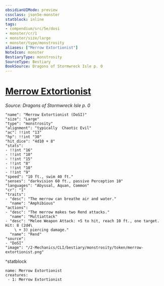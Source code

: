 ```yaml
---
obsidianUIMode: preview
cssclass: json5e-monster
statblock: inline
tags:
- compendium/src/5e/dosi
- monster/cr/1
- monster/size/large
- monster/type/monstrosity
aliases: ["Merrow Extortionist"]
NoteIcon: monster
BestiaryType: monstrosity
SourceType: Bestiary
BookSource: Dragons of Stormwreck Isle p. 0
---
```

# [Merrow Extortionist](2-Mechanics/CLI/bestiary/monstrosity/merrow-extortionist-dosi.md)
*Source: Dragons of Stormwreck Isle p. 0*  

```statblock
"name": "Merrow Extortionist (DoSI)"
"size": "Large"
"type": "monstrosity"
"alignment": "typically  Chaotic Evil"
"ac": !!int "13"
"hp": !!int "30"
"hit_dice": "4d10 + 8"
"stats":
- !!int "16"
- !!int "10"
- !!int "15"
- !!int "8"
- !!int "10"
- !!int "9"
"speed": "10 ft., swim 40 ft."
"senses": "darkvision 60 ft., passive Perception 10"
"languages": "Abyssal, Aquan, Common"
"cr": "1"
"traits":
- "desc": "The merrow can breathe air and water."
  "name": "Amphibious"
"actions":
- "desc": "The merrow makes two Rend attacks."
  "name": "Multiattack"
- "desc": "Melee Weapon Attack: +5 to hit, reach 10 ft., one target. Hit: 8 (2d4\
    \ + 3) piercing damage."
  "name": "Rend"
"source":
- "DoSI"
"image": "/2-Mechanics/CLI/bestiary/monstrosity/token/merrow-extortionist.png"
```
^statblock

```encounter-table
name: Merrow Extortionist
creatures:
 - 1: Merrow Extortionist
```